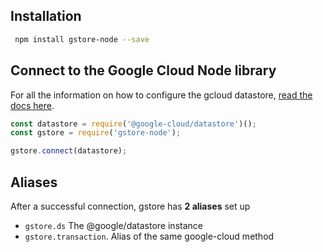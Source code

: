 ## Installation

```sh
 npm install gstore-node --save
```

## Connect to the Google Cloud Node library

For all the information on how to configure the gcloud datastore, [read the docs here](https://googlecloudplatform.github.io/google-cloud-node/#/docs/datastore/master/datastore).

```js
const datastore = require('@google-cloud/datastore')();
const gstore = require('gstore-node');

gstore.connect(datastore);
```

## Aliases

After a successful connection, gstore has **2 aliases** set up

* `gstore.ds` The @google/datastore instance
* `gstore.transaction`. Alias of the same google-cloud method



